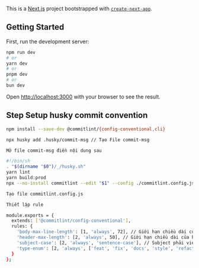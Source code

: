This is a [Next.js](https://nextjs.org/) project bootstrapped with [`create-next-app`](https://github.com/vercel/next.js/tree/canary/packages/create-next-app).

## Getting Started

First, run the development server:

```bash
npm run dev
# or
yarn dev
# or
pnpm dev
# or
bun dev
```

Open [http://localhost:3000](http://localhost:3000) with your browser to see the result.

## Step Setup husky commit convention
```bash
npm install --save-dev @commitlint/{config-conventional,cli}

npx husky add .husky/commit-msg // Tạo File commit-msg 

Mở file commit-msg điền nội dung sau 

#!/bin/sh
. "$(dirname "$0")/_/husky.sh"
yarn lint
yarn build:prod
npx --no-install commitlint --edit "$1" --config ./commitlint.config.js

Tạo file commitlint.config.js

Thiết lập rule 

module.exports = {
  extends: ['@commitlint/config-conventional'],
  rules: {
    'body-max-line-length': [1, 'always', 72], // Giới hạn chiều dài của body
    'header-max-length': [2, 'always', 50], // Giới hạn chiều dài của header
    'subject-case': [2, 'always', 'sentence-case'], // Subject phải viết hoa chữ cái đầu tiên
    'type-enum': [2, 'always', ['feat', 'fix', 'docs', 'style', 'refactor', 'test', 'chore']] // Loại commit phải thuộc danh sách nhất định
  }
};
```